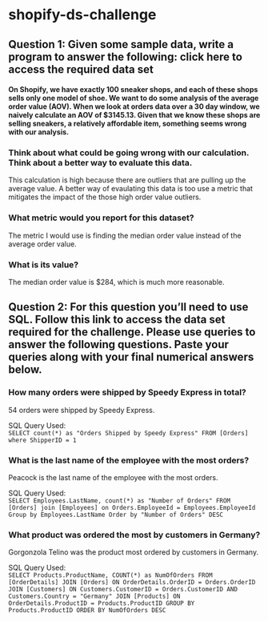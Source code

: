# shopify-ds-challenge

## Question 1: Given some sample data, write a program to answer the following: click here to access the required data set

#### On Shopify, we have exactly 100 sneaker shops, and each of these shops sells only one model of shoe. We want to do some analysis of the average order value (AOV). When we look at orders data over a 30 day window, we naively calculate an AOV of $3145.13. Given that we know these shops are selling sneakers, a relatively affordable item, something seems wrong with our analysis. 

###  Think about what could be going wrong with our calculation. Think about a better way to evaluate this data. 

This calculation is high because there are outliers that are pulling up the average value. A better way of evaulating this data is too use a metric that mitigates the impact of the those high order value outliers.

### What metric would you report for this dataset?

The metric I would use is finding the median order value instead of the average order value.

### What is its value?

The median order value is $284, which is much more reasonable.


## Question 2: For this question you’ll need to use SQL. Follow this link to access the data set required for the challenge. Please use queries to answer the following questions. Paste your queries along with your final numerical answers below.

### How many orders were shipped by Speedy Express in total?

54 orders were shipped by Speedy Express.

SQL Query Used:\
`SELECT count(*) as "Orders Shipped by Speedy Express" FROM [Orders] where ShipperID = 1`

### What is the last name of the employee with the most orders?

Peacock is the last name of the employee with the most orders.

SQL Query Used:\
`SELECT Employees.LastName, count(*) as "Number of Orders" FROM [Orders] join [Employees] on Orders.EmployeeId = Employees.EmployeeId Group by Employees.LastName Order by "Number of Orders" DESC`

### What product was ordered the most by customers in Germany?

Gorgonzola Telino was the product most ordered by customers in Germany.

SQL Query Used:\
`SELECT Products.ProductName, COUNT(*) as NumOfOrders FROM [OrderDetails] JOIN [Orders] ON OrderDetails.OrderID = Orders.OrderID
JOIN [Customers] ON Customers.CustomerID = Orders.CustomerID AND Customers.Country = "Germany"
JOIN [Products] ON OrderDetails.ProductID = Products.ProductID
GROUP BY Products.ProductID
ORDER BY NumOfOrders DESC`
